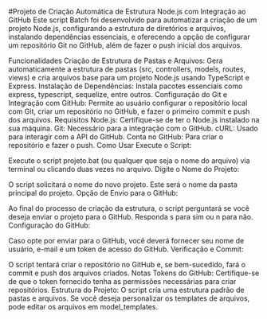 #Projeto de Criação Automática de Estrutura Node.js com Integração ao GitHub
Este script Batch foi desenvolvido para automatizar a criação de um projeto Node.js, configurando a estrutura de diretórios e arquivos, instalando dependências essenciais, e oferecendo a opção de configurar um repositório Git no GitHub, além de fazer o push inicial dos arquivos.

Funcionalidades
Criação de Estrutura de Pastas e Arquivos: Gera automaticamente a estrutura de pastas (src, controllers, models, routes, views) e cria arquivos base para um projeto Node.js usando TypeScript e Express.
Instalação de Dependências: Instala pacotes essenciais como express, typescript, sequelize, entre outros.
Configuração do Git e Integração com GitHub: Permite ao usuário configurar o repositório local com Git, criar um repositório no GitHub, e fazer o primeiro commit e push dos arquivos.
Requisitos
Node.js: Certifique-se de ter o Node.js instalado na sua máquina.
Git: Necessário para a integração com o GitHub.
cURL: Usado para interagir com a API do GitHub.
Conta no GitHub: Para criar o repositório e fazer o push.
Como Usar
Execute o Script:

Execute o script projeto.bat (ou qualquer que seja o nome do arquivo) via terminal ou clicando duas vezes no arquivo.
Digite o Nome do Projeto:

O script solicitará o nome do novo projeto. Este será o nome da pasta principal do projeto.
Opção de Envio para o GitHub:

Ao final do processo de criação da estrutura, o script perguntará se você deseja enviar o projeto para o GitHub. Responda s para sim ou n para não.
Configuração do GitHub:

Caso opte por enviar para o GitHub, você deverá fornecer seu nome de usuário, e-mail e um token de acesso do GitHub.
Verificação e Commit:

O script tentará criar o repositório no GitHub e, se bem-sucedido, fará o commit e push dos arquivos criados.
Notas
Tokens do GitHub: Certifique-se de que o token fornecido tenha as permissões necessárias para criar repositórios.
Estrutura do Projeto: O script cria uma estrutura padrão de pastas e arquivos. Se você deseja personalizar os templates de arquivos, pode editar os arquivos em model_templates.

